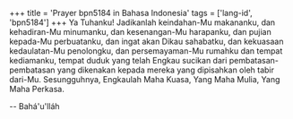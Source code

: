 +++
title = 'Prayer bpn5184 in Bahasa Indonesia'
tags = ['lang-id', 'bpn5184']
+++
Ya Tuhanku! Jadikanlah keindahan-Mu makananku, dan kehadiran-Mu minumanku, dan kesenangan-Mu harapanku, dan pujian kepada-Mu perbuatanku, dan ingat akan Dikau sahabatku, dan kekuasaan kedaulatan-Mu penolongku, dan persemayaman-Mu rumahku dan tempat kediamanku, tempat duduk yang telah Engkau sucikan dari pembatasan-pembatasan yang dikenakan kepada mereka yang dipisahkan oleh tabir dari-Mu. Sesungguhnya, Engkaulah Maha Kuasa, Yang Maha Mulia, Yang Maha Perkasa.

-- Bahá'u'lláh
